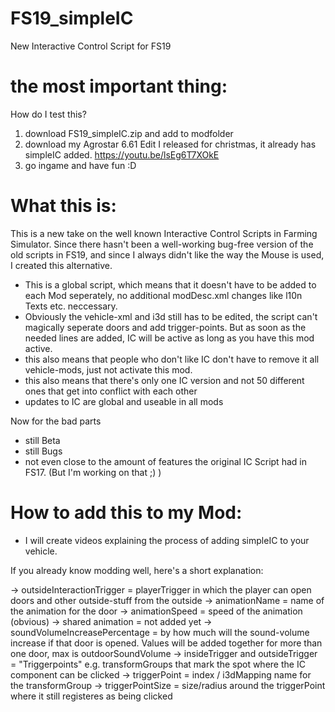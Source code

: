 # FS19_simpleIC
 New Interactive Control Script for FS19
 
# the most important thing:
How do I test this?
1. download FS19_simpleIC.zip and add to modfolder
2. download my Agrostar 6.61 Edit I released for christmas, it already has simpleIC added. https://youtu.be/lsEg6T7XOkE
3. go ingame and have fun :D 

# What this is:
This is a new take on the well known Interactive Control Scripts in Farming Simulator. Since there hasn't been a well-working bug-free version of the old scripts in FS19, and since I always didn't like the way the Mouse is used, I created this alternative.

- This is a global script, which means that it doesn't have to be added to each Mod seperately, no additional modDesc.xml changes like l10n Texts etc. neccessary.
- Obviously the vehicle-xml and i3d still has to be edited, the script can't magically seperate doors and add trigger-points. But as soon as the needed lines are added, IC will be active as long as you have this mod active.
- this also means that people who don't like IC don't have to remove it all vehicle-mods, just not activate this mod.
- this also means that there's only one IC version and not 50 different ones that get into conflict with each other 
- updates to IC are global and useable in all mods

Now for the bad parts
- still Beta
- still Bugs
- not even close to the amount of features the original IC Script had in FS17. (But I'm working on that ;) )

# How to add this to my Mod:
- I will create videos explaining the process of adding simpleIC to your vehicle. 

If you already know modding well, here's a short explanation:

<simpleIC outsideInteractionTrigger="0>0|12|3|12" >
		<animation animationName="doorRight" animationSpeed="1" sharedAnimation="false" soundVolumeIncreasePercentage="0.5" >
			<insideTrigger triggerPoint="0>0|12|3|11|6" triggerPointSize="0.04" />
			<outsideTrigger triggerPoint="0>0|12|3|11|7" triggerPointSize="0.04" />
		</animation>		
</simpleIC>

-> outsideInteractionTrigger = playerTrigger in which the player can open doors and other outside-stuff from the outside
-> animationName = name of the animation for the door
-> animationSpeed = speed of the animation (obvious) 
-> shared animation = not added yet
-> soundVolumeIncreasePercentage = by how much will the sound-volume increase if that door is opened. Values will be added together for more than one door, max is outdoorSoundVolume 
-> insideTrigger and outsideTrigger = "Triggerpoints" e.g. transformGroups that mark the spot where the IC component can be clicked
-> triggerPoint = index / i3dMapping name for the transformGroup
-> triggerPointSize = size/radius around the triggerPoint where it still registeres as being clicked


